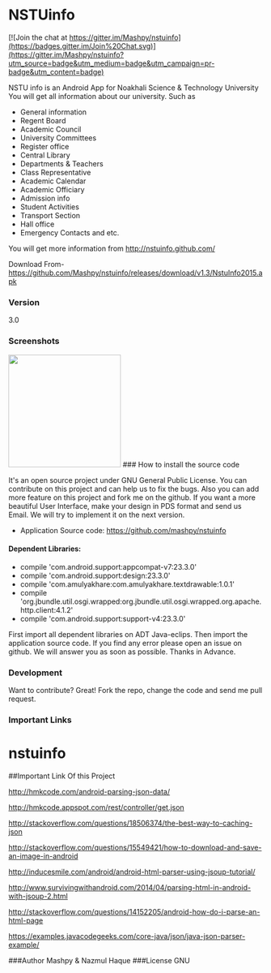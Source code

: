 # NSTUinfo

[![Join the chat at https://gitter.im/Mashpy/nstuinfo](https://badges.gitter.im/Join%20Chat.svg)](https://gitter.im/Mashpy/nstuinfo?utm_source=badge&utm_medium=badge&utm_campaign=pr-badge&utm_content=badge)

NSTU info is an Android App for Noakhali Science & Technology University
You will get all information about our university. Such as

* General information
* Regent Board
* Academic Council
* University Committees
* Register office
* Central Library
* Departments & Teachers
* Class Representative
* Academic Calendar
* Academic Officiary
* Admission info
* Student Activities
* Transport Section
* Hall office
* Emergency Contacts and etc.

You will get more information from http://nstuinfo.github.com/

Download From- https://github.com/Mashpy/nstuinfo/releases/download/v1.3/NstuInfo2015.apk

### Version
3.0

### Screenshots
<img src="https://github.com/Mashpy/nstuinfo/blob/develop/screenshots/mainscreen.png?raw=true" width="222">
### How to install the source code

It's an open source project under GNU General Public License. You can contribute on this project and can help us to fix the bugs. Also you can add more feature on this project and fork me on the github. If you want a more beautiful User Interface, make your design in PDS format and send us Email. We will try to implement it on the next version.

* Application Source code: https://github.com/mashpy/nstuinfo

#### Dependent Libraries:
*  compile 'com.android.support:appcompat-v7:23.3.0'
*  compile 'com.android.support:design:23.3.0'
*  compile 'com.amulyakhare:com.amulyakhare.textdrawable:1.0.1'
*  compile 'org.jbundle.util.osgi.wrapped:org.jbundle.util.osgi.wrapped.org.apache.http.client:4.1.2'
*  compile 'com.android.support:support-v4:23.3.0'


First import all dependent libraries on ADT Java-eclips. Then import the application source code. If you find any error please open an issue on github. We will answer you as soon as possible. Thanks in Advance.

### Development

Want to contribute? Great!
Fork the repo, change the code and send me pull request.

### Important Links
# nstuinfo

##Important Link Of this Project

http://hmkcode.com/android-parsing-json-data/

http://hmkcode.appspot.com/rest/controller/get.json

http://stackoverflow.com/questions/18506374/the-best-way-to-caching-json

http://stackoverflow.com/questions/15549421/how-to-download-and-save-an-image-in-android

http://inducesmile.com/android/android-html-parser-using-jsoup-tutorial/

http://www.survivingwithandroid.com/2014/04/parsing-html-in-android-with-jsoup-2.html

http://stackoverflow.com/questions/14152205/android-how-do-i-parse-an-html-page

https://examples.javacodegeeks.com/core-java/json/java-json-parser-example/

###Author
Mashpy & Nazmul Haque
###License
GNU
